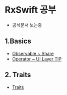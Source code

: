 # RxSwift 공부
- 공식문서 보는중

## 1.Basics
- [Observable ~ Share](./Basics/1.Observable.md)
- [Operator ~ UI Layer TIP](./Basics/2.Operators.md)

## 2. Traits
- [Traits](./Basics/3.Traits.md)